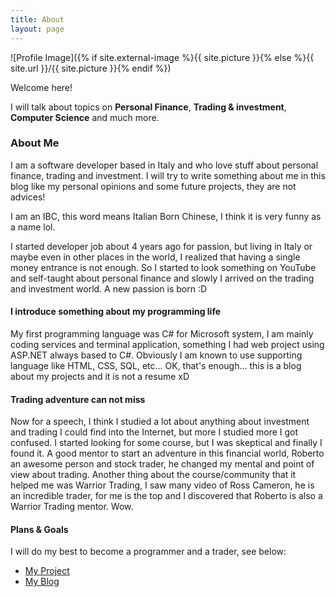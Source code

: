 ```yaml
---
title: About
layout: page
---
```

![Profile Image]({% if site.external-image %}{{ site.picture }}{% else %}{{ site.url }}/{{ site.picture }}{% endif %})

<p>Welcome here!</p>
<p>
    I will talk about topics on <b>Personal Finance</b>, <b>Trading & investment</b>, <b>Computer
        Science</b> and much more.
</p>

<h3>About Me</h3>
<p>
    I am a software developer based in Italy and who love stuff about personal finance, trading and investment.
    I will try to write something about me in this blog like my personal opinions and some future projects, they are not
    advices!
</p>

<p>I am an IBC, this word means Italian Born Chinese, I think it is very funny as a name lol.</p>

<p>
    I started developer job about 4 years ago for passion, but living in Italy or maybe even in other places in the
    world, I realized that having a single money entrance is not enough. So I started to look something on YouTube and
    self-taught about personal finance and slowly I arrived on the trading and investment world. A new passion is born
    :D
</p>

<h4>I introduce something about my programming life</h4>
<p>
    My first programming language was C# for Microsoft system, I am mainly coding services and terminal application,
    something I had web project using ASP.NET always based to C#. Obviously I am known to use supporting language like
    HTML, CSS, SQL, etc...
    OK, that's enough... this is a blog about my projects and it is not a resume xD
</p>

<h4>Trading adventure can not miss</h4>
<p>
    Now for a speech, I think I studied a lot about anything about investment and trading I could find into the
    Internet, but more I studied more I got confused.
    I started looking for some course, but I was skeptical and finally I found it. A good mentor to start an adventure
    in this financial world, Roberto an awesome person and stock trader, he changed my mental and point of view about
    trading. Another thing about the course/community that it helped me was Warrior Trading, I saw many video of Ross
    Cameron, he is an incredible trader, for me is the top and I discovered that Roberto is also a Warrior Trading
    mentor. Wow.
</p>

<h4>Plans & Goals</h4>
<p>
    I will do my best to become a programmer and a trader, see below:
    <ul>
        <li><a href="/projects.html">My Project</a></li>
        <li><a href="/blog.html">My Blog</a></li>
    </ul>
</p>